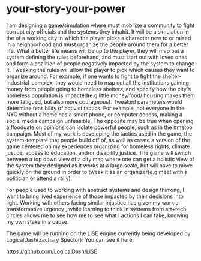 # your-story-your-power

I am designing a game/simulation where must mobilize a community to fight corrupt city officials and the systems they inhabit. It will be a simulation in the of a working city in which the player picks a character new to or raised in a neighborhood and must organize the people around them for a better life. What a better life means will be up to the player, they will map out a system defining the rules beforehand, and must start out with loved ones and form a coalition of people negatively impacted by the system to change it. Tweaking the rules will allow the player to pick which causes they want to organize around. For example, if one wants to fight to fight the shelter-industrial-complex, they would need to map out all the institutions gaining money from people going to homeless shelters, and specify how the city's homeless population is impacted(e.g little money/food/ housing makes them more fatigued, but also more courageous). Tweaked parameters would determine feasibility of activist tactics. For example, not everyone in the NYC without a home has a smart phone, or computer access, making a social media campaign unfeasible. The opposite may be true when opening a floodgate on opinions can isolate powerful people, such as in the #metoo campaign. Most of my work is developing the tactics used in the game, the system-template that people build off of, as well as create a version of the game centered on my experiences organizing for homeless rights, climate justice, access to education, and/or disability justice. The game will switch between a top down view of a city map where one can get a holistic view of the system they designed as it works at a large scale, but will have to move quickly on the ground in order to tweak it as an organizer(e.g meet with a politician or attend a rally).


For people used to working with abstract systems and design thinking, I want to bring lived experience of those impacted by their decisions into light. Working with others facing similar injustice has given my work a transformative urgency , while learning to think in systems from art+tech circles allows me to see how me to see what I actions I can take, knowing my own stake in a cause.


The game will be running on the LiSE engine currently being developed by LogicalDash(Zachary Spector): You can see it here:

https://github.com/LogicalDash/LiSE
